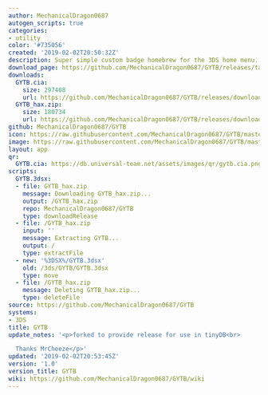```yaml
---
author: MechanicalDragon0687
autogen_scripts: true
categories:
- utility
color: '#735056'
created: '2019-02-02T20:50:32Z'
description: Super simple custom badge homebrew for the 3DS home menu.
download_page: https://github.com/MechanicalDragon0687/GYTB/releases/tag/1.0
downloads:
  GYTB.cia:
    size: 297408
    url: https://github.com/MechanicalDragon0687/GYTB/releases/download/1.0/GYTB.cia
  GYTB_hax.zip:
    size: 180734
    url: https://github.com/MechanicalDragon0687/GYTB/releases/download/1.0/GYTB_hax.zip
github: MechanicalDragon0687/GYTB
icon: https://raw.githubusercontent.com/MechanicalDragon0687/GYTB/master/resources/icon.png
image: https://raw.githubusercontent.com/MechanicalDragon0687/GYTB/master/resources/banner.png
layout: app
qr:
  GYTB.cia: https://db.universal-team.net/assets/images/qr/gytb.cia.png
scripts:
  GYTB.3dsx:
  - file: GYTB_hax.zip
    message: Downloading GYTB_hax.zip...
    output: /GYTB_hax.zip
    repo: MechanicalDragon0687/GYTB
    type: downloadRelease
  - file: /GYTB_hax.zip
    input: ''
    message: Extracting GYTB...
    output: /
    type: extractFile
  - new: '%3DSX%/GYTB.3dsx'
    old: /3ds/GYTB/GYTB.3dsx
    type: move
  - file: /GYTB_hax.zip
    message: Deleting GYTB_hax.zip...
    type: deleteFile
source: https://github.com/MechanicalDragon0687/GYTB
systems:
- 3DS
title: GYTB
update_notes: '<p>forked to provide release for use in tinyDB<br>

  Thanks MrCheeze</p>'
updated: '2019-02-02T20:53:45Z'
version: '1.0'
version_title: GYTB
wiki: https://github.com/MechanicalDragon0687/GYTB/wiki
---
```

